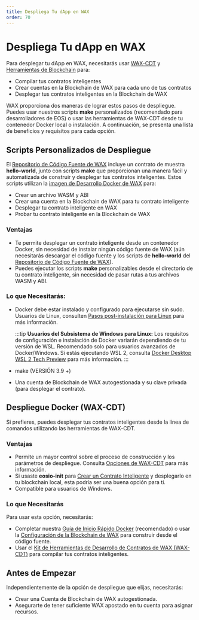 ```yaml
---
title: Despliega Tu dApp en WAX
order: 70
---
```


# Despliega Tu dApp en WAX

Para desplegar tu dApp en WAX, necesitarás usar [WAX-CDT](/es/build/dapp-development/wax-cdt/) y [Herramientas de Blockchain](/es/build/tools/blockchain_tools) para:

- Compilar tus contratos inteligentes
- Crear cuentas en la Blockchain de WAX para cada uno de tus contratos
- Desplegar tus contratos inteligentes en la Blockchain de WAX

WAX proporciona dos maneras de lograr estos pasos de despliegue. Puedes usar nuestros scripts **make** personalizados (recomendado para desarrolladores de EOS) o usar las herramientas de WAX-CDT desde tu contenedor Docker local o instalación. A continuación, se presenta una lista de beneficios y requisitos para cada opción.

## Scripts Personalizados de Despliegue

El <a href="https://github.com/worldwide-asset-exchange/wax-blockchain" target="_blank">Repositorio de Código Fuente de WAX</a> incluye un contrato de muestra **hello-world**, junto con scripts **make** que proporcionan una manera fácil y automatizada de construir y desplegar tus contratos inteligentes. Estos scripts utilizan la <a href="https://hub.docker.com/r/waxteam/dev" target="_blank">imagen de Desarrollo Docker de WAX</a> para:

- Crear un archivo WASM y ABI
- Crear una cuenta en la Blockchain de WAX para tu contrato inteligente
- Desplegar tu contrato inteligente en WAX
- Probar tu contrato inteligente en la Blockchain de WAX

### Ventajas

- Te permite desplegar un contrato inteligente desde un contenedor Docker, sin necesidad de instalar ningún código fuente de WAX (aún necesitarás descargar el código fuente y los scripts de **hello-world** del <a href="https://github.com/worldwide-asset-exchange/wax-blockchain" target="_blank">Repositorio de Código Fuente de WAX</a>).
- Puedes ejecutar los scripts **make** personalizables desde el directorio de tu contrato inteligente, sin necesidad de pasar rutas a tus archivos WASM y ABI.

### Lo que Necesitarás:

- Docker debe estar instalado y configurado para ejecutarse sin sudo. Usuarios de Linux, consulten <a href="https://docs.docker.com/install/linux/linux-postinstall/" target="_blank">Pasos post-instalación para Linux</a> para más información.

  :::tip
  <strong>Usuarios del Subsistema de Windows para Linux:</strong> Los requisitos de configuración e instalación de Docker variarán dependiendo de tu versión de WSL. Recomendado solo para usuarios avanzados de Docker/Windows. Si estás ejecutando WSL 2, consulta <a href="https://docs.docker.com/docker-for-windows/wsl-tech-preview/" target="_blank">Docker Desktop WSL 2 Tech Preview</a> para más información.
  :::

- make (VERSIÓN 3.9 +)
- Una cuenta de Blockchain de WAX autogestionada y su clave privada (para desplegar el contrato).

## Despliegue Docker (WAX-CDT)

Si prefieres, puedes desplegar tus contratos inteligentes desde la línea de comandos utilizando las herramientas de WAX-CDT.

### Ventajas

- Permite un mayor control sobre el proceso de construcción y los parámetros de despliegue. Consulta [Opciones de WAX-CDT](/es/build/tools/cdt_options) para más información.
- Si usaste **eosio-init** para [Crear un Contrato Inteligente](/es/build/dapp-development/wax-cdt/cdt_use.html#compile-hello-world/) y desplegarlo en tu blockchain local, esta podría ser una buena opción para ti.
- Compatible para usuarios de Windows.

### Lo que Necesitarás

Para usar esta opción, necesitarás:

- Completar nuestra [Guía de Inicio Rápido Docker](/es/build/dapp-development/docker-setup/) (recomendado) o usar la [Configuración de la Blockchain de WAX](/es/build/dapp-development/wax-blockchain-setup/) para construir desde el código fuente.
- Usar el [Kit de Herramientas de Desarrollo de Contratos de WAX (WAX-CDT)](/es/build/dapp-development/wax-cdt/) para compilar tus contratos inteligentes.

## Antes de Empezar

Independientemente de la opción de despliegue que elijas, necesitarás:

- Crear una Cuenta de Blockchain de WAX autogestionada.
- Asegurarte de tener suficiente WAX apostado en tu cuenta para asignar recursos.

<ChildTableOfContents :max="2" title="Más contenidos de esta sección" />